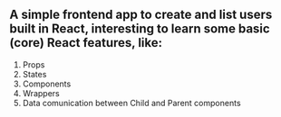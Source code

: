 ## A simple frontend app to create and list users built in React, interesting to learn some basic (core) React features, like: 
  1. Props
  2. States
  3. Components
  4. Wrappers
  5. Data comunication between Child and Parent components
